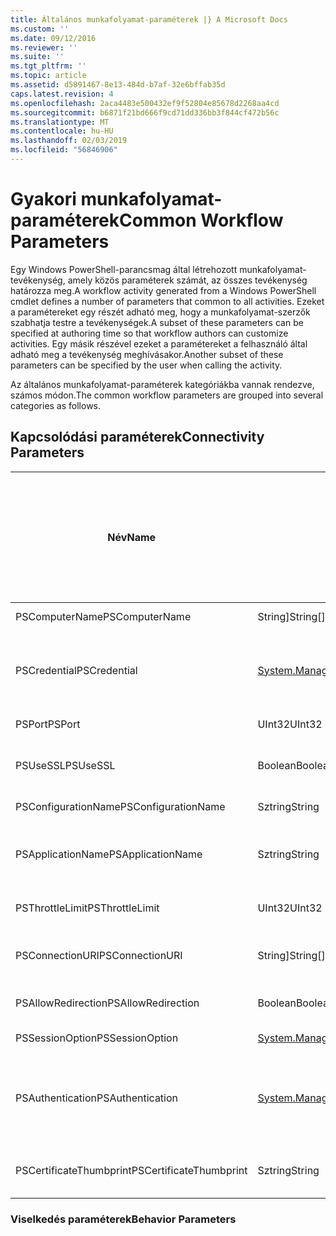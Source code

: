 ```yaml
---
title: Általános munkafolyamat-paraméterek |} A Microsoft Docs
ms.custom: ''
ms.date: 09/12/2016
ms.reviewer: ''
ms.suite: ''
ms.tgt_pltfrm: ''
ms.topic: article
ms.assetid: d5891467-8e13-484d-b7af-32e6bffab35d
caps.latest.revision: 4
ms.openlocfilehash: 2aca4483e500432ef9f52804e85678d2268aa4cd
ms.sourcegitcommit: b6871f21bd666f9cd71dd336bb3f844cf472b56c
ms.translationtype: MT
ms.contentlocale: hu-HU
ms.lasthandoff: 02/03/2019
ms.locfileid: "56846906"
---
```

# <a name="common-workflow-parameters"></a><span data-ttu-id="db566-102">Gyakori munkafolyamat-paraméterek</span><span class="sxs-lookup"><span data-stu-id="db566-102">Common Workflow Parameters</span></span>

<span data-ttu-id="db566-103">Egy Windows PowerShell-parancsmag által létrehozott munkafolyamat-tevékenység, amely közös paraméterek számát, az összes tevékenység határozza meg.</span><span class="sxs-lookup"><span data-stu-id="db566-103">A workflow activity generated from a Windows PowerShell cmdlet  defines a number of parameters that common to all activities.</span></span> <span data-ttu-id="db566-104">Ezeket a paramétereket egy részét adható meg, hogy a munkafolyamat-szerzők szabhatja testre a tevékenységek.</span><span class="sxs-lookup"><span data-stu-id="db566-104">A subset of these parameters can be specified at authoring time so that workflow authors can customize activities.</span></span> <span data-ttu-id="db566-105">Egy másik részével ezeket a paramétereket a felhasználó által adható meg a tevékenység meghívásakor.</span><span class="sxs-lookup"><span data-stu-id="db566-105">Another subset of these parameters can be specified by the user when calling the activity.</span></span>

<span data-ttu-id="db566-106">Az általános munkafolyamat-paraméterek kategóriákba vannak rendezve, számos módon.</span><span class="sxs-lookup"><span data-stu-id="db566-106">The common workflow parameters are grouped into several categories as follows.</span></span>

## <a name="connectivity-parameters"></a><span data-ttu-id="db566-107">Kapcsolódási paraméterek</span><span class="sxs-lookup"><span data-stu-id="db566-107">Connectivity Parameters</span></span>

|<span data-ttu-id="db566-108">Név</span><span class="sxs-lookup"><span data-stu-id="db566-108">Name</span></span>|<span data-ttu-id="db566-109">Típus</span><span class="sxs-lookup"><span data-stu-id="db566-109">Type</span></span>|<span data-ttu-id="db566-110">Leírás</span><span class="sxs-lookup"><span data-stu-id="db566-110">Description</span></span>|<span data-ttu-id="db566-111">Végfelhasználók által a végrehajtás során adható meg?</span><span class="sxs-lookup"><span data-stu-id="db566-111">Can be specified by end user at execution time?</span></span>|<span data-ttu-id="db566-112">A munkafolyamat szerzői a létrehozáskor megadott?</span><span class="sxs-lookup"><span data-stu-id="db566-112">Can be specified by workflow author at authoring time?</span></span>|<span data-ttu-id="db566-113">A példányosítás munkafolyamat Szerző szerint adható meg?</span><span class="sxs-lookup"><span data-stu-id="db566-113">Can be specified by workflow author at instantiation?</span></span>|
|----------|----------|-----------------|-----------------------------------------------------|------------------------------------------------------------|-----------------------------------------------------------|
|<span data-ttu-id="db566-114">PSComputerName</span><span class="sxs-lookup"><span data-stu-id="db566-114">PSComputerName</span></span>|<span data-ttu-id="db566-115">String]</span><span class="sxs-lookup"><span data-stu-id="db566-115">String[]</span></span>|<span data-ttu-id="db566-116">Számítógép nevének, amelyek esetében szeretne indítsa el a feladatok listáját.</span><span class="sxs-lookup"><span data-stu-id="db566-116">A list of computer names for which to launch jobs.</span></span>|<span data-ttu-id="db566-117">Igen</span><span class="sxs-lookup"><span data-stu-id="db566-117">Yes</span></span>|<span data-ttu-id="db566-118">Igen</span><span class="sxs-lookup"><span data-stu-id="db566-118">Yes</span></span>|<span data-ttu-id="db566-119">Igen</span><span class="sxs-lookup"><span data-stu-id="db566-119">Yes</span></span>|
|<span data-ttu-id="db566-120">PSCredential</span><span class="sxs-lookup"><span data-stu-id="db566-120">PSCredential</span></span>|[<span data-ttu-id="db566-121">System.Management.Automation.Pscredential</span><span class="sxs-lookup"><span data-stu-id="db566-121">System.Management.Automation.Pscredential</span></span>](/dotnet/api/System.Management.Automation.PSCredential)|<span data-ttu-id="db566-122">A hitelesítő adatok használata a bejelentkezéshez a PSComputerName paraméter által megadott számítógépekre.</span><span class="sxs-lookup"><span data-stu-id="db566-122">The authentication credential to use to login to the computers specified by the PSComputerName parameter.</span></span> <span data-ttu-id="db566-123">Ez a paraméter csak akkor, ha a megadott PSComputerName érvényességét.</span><span class="sxs-lookup"><span data-stu-id="db566-123">This parameter is valid only if PSComputerName is specified.</span></span>|<span data-ttu-id="db566-124">Igen</span><span class="sxs-lookup"><span data-stu-id="db566-124">Yes</span></span>|<span data-ttu-id="db566-125">Igen</span><span class="sxs-lookup"><span data-stu-id="db566-125">Yes</span></span>|<span data-ttu-id="db566-126">Igen</span><span class="sxs-lookup"><span data-stu-id="db566-126">Yes</span></span>|
|<span data-ttu-id="db566-127">PSPort</span><span class="sxs-lookup"><span data-stu-id="db566-127">PSPort</span></span>|<span data-ttu-id="db566-128">UInt32</span><span class="sxs-lookup"><span data-stu-id="db566-128">UInt32</span></span>|<span data-ttu-id="db566-129">A munkafolyamat futtatásához használt port.</span><span class="sxs-lookup"><span data-stu-id="db566-129">The port to be used to run the workflow.</span></span>|<span data-ttu-id="db566-130">Igen</span><span class="sxs-lookup"><span data-stu-id="db566-130">Yes</span></span>|<span data-ttu-id="db566-131">Igen</span><span class="sxs-lookup"><span data-stu-id="db566-131">Yes</span></span>|<span data-ttu-id="db566-132">Igen</span><span class="sxs-lookup"><span data-stu-id="db566-132">Yes</span></span>|
|<span data-ttu-id="db566-133">PSUseSSL</span><span class="sxs-lookup"><span data-stu-id="db566-133">PSUseSSL</span></span>|<span data-ttu-id="db566-134">Boolean</span><span class="sxs-lookup"><span data-stu-id="db566-134">Boolean</span></span>|<span data-ttu-id="db566-135">A távoli számítógép a munkafolyamat futtatási biztonságos kapcsolatot létesíteni a Secure Sockets Layer (SSL) protokoll használatával.</span><span class="sxs-lookup"><span data-stu-id="db566-135">Use Secure Sockets Layer (SSL) protocol to establish a secure connection to the remote computer to run the workflow.</span></span>|<span data-ttu-id="db566-136">Igen</span><span class="sxs-lookup"><span data-stu-id="db566-136">Yes</span></span>|<span data-ttu-id="db566-137">Igen</span><span class="sxs-lookup"><span data-stu-id="db566-137">Yes</span></span>|<span data-ttu-id="db566-138">Igen</span><span class="sxs-lookup"><span data-stu-id="db566-138">Yes</span></span>|
|<span data-ttu-id="db566-139">PSConfigurationName</span><span class="sxs-lookup"><span data-stu-id="db566-139">PSConfigurationName</span></span>|<span data-ttu-id="db566-140">Sztring</span><span class="sxs-lookup"><span data-stu-id="db566-140">String</span></span>|<span data-ttu-id="db566-141">A munkamenet-konfiguráció a munkafolyamat futtatásához használt.</span><span class="sxs-lookup"><span data-stu-id="db566-141">The session configuration used to run the workflow.</span></span>|<span data-ttu-id="db566-142">Igen</span><span class="sxs-lookup"><span data-stu-id="db566-142">Yes</span></span>|<span data-ttu-id="db566-143">Igen</span><span class="sxs-lookup"><span data-stu-id="db566-143">Yes</span></span>|<span data-ttu-id="db566-144">Igen</span><span class="sxs-lookup"><span data-stu-id="db566-144">Yes</span></span>|
|<span data-ttu-id="db566-145">PSApplicationName</span><span class="sxs-lookup"><span data-stu-id="db566-145">PSApplicationName</span></span>|<span data-ttu-id="db566-146">Sztring</span><span class="sxs-lookup"><span data-stu-id="db566-146">String</span></span>|<span data-ttu-id="db566-147">Az alkalmazás neve része, a munkafolyamat-végrehajtási létesített kapcsolat URI.</span><span class="sxs-lookup"><span data-stu-id="db566-147">The application name portion of the connection URI for the workflow execution.</span></span> <span data-ttu-id="db566-148">Használja ezt a paramétert csak akkor, amikor nem használja a ConnectionURI paramétert.</span><span class="sxs-lookup"><span data-stu-id="db566-148">Use this parameter only when you are not using the ConnectionURI parameter.</span></span>|<span data-ttu-id="db566-149">Igen</span><span class="sxs-lookup"><span data-stu-id="db566-149">Yes</span></span>|<span data-ttu-id="db566-150">Igen</span><span class="sxs-lookup"><span data-stu-id="db566-150">Yes</span></span>|<span data-ttu-id="db566-151">Igen</span><span class="sxs-lookup"><span data-stu-id="db566-151">Yes</span></span>|
|<span data-ttu-id="db566-152">PSThrottleLimit</span><span class="sxs-lookup"><span data-stu-id="db566-152">PSThrottleLimit</span></span>|<span data-ttu-id="db566-153">UInt32</span><span class="sxs-lookup"><span data-stu-id="db566-153">UInt32</span></span>|<span data-ttu-id="db566-154">A munkafolyamat futtatási létrehozható egyidejű kapcsolatok maximális száma.</span><span class="sxs-lookup"><span data-stu-id="db566-154">The maximum number of concurrent connections that can be established to run the workflow.</span></span>|<span data-ttu-id="db566-155">Igen</span><span class="sxs-lookup"><span data-stu-id="db566-155">Yes</span></span>|<span data-ttu-id="db566-156">TBD</span><span class="sxs-lookup"><span data-stu-id="db566-156">TBD</span></span>|<span data-ttu-id="db566-157">Igen</span><span class="sxs-lookup"><span data-stu-id="db566-157">Yes</span></span>|
|<span data-ttu-id="db566-158">PSConnectionURI</span><span class="sxs-lookup"><span data-stu-id="db566-158">PSConnectionURI</span></span>|<span data-ttu-id="db566-159">String]</span><span class="sxs-lookup"><span data-stu-id="db566-159">String[]</span></span>|<span data-ttu-id="db566-160">Teljes URI-azonosítókat adja meg a végpontokat az interaktív munkamenet során a munkafolyamat futtatásához használt tömbje.</span><span class="sxs-lookup"><span data-stu-id="db566-160">An array of fully-qualified URIs that specify the endpoints for the interactive sessions used to run the workflow.</span></span>|<span data-ttu-id="db566-161">Igen</span><span class="sxs-lookup"><span data-stu-id="db566-161">Yes</span></span>|<span data-ttu-id="db566-162">Igen</span><span class="sxs-lookup"><span data-stu-id="db566-162">Yes</span></span>|<span data-ttu-id="db566-163">Igen</span><span class="sxs-lookup"><span data-stu-id="db566-163">Yes</span></span>|
|<span data-ttu-id="db566-164">PSAllowRedirection</span><span class="sxs-lookup"><span data-stu-id="db566-164">PSAllowRedirection</span></span>|<span data-ttu-id="db566-165">Boolean</span><span class="sxs-lookup"><span data-stu-id="db566-165">Boolean</span></span>|<span data-ttu-id="db566-166">Megadja, hogy a munkafolyamat futtatásához egy másik URI-t, a kapcsolat átirányításához.</span><span class="sxs-lookup"><span data-stu-id="db566-166">Specifies whether to allow redirection of this connection to an alternate URI to run the workflow.</span></span>|<span data-ttu-id="db566-167">Igen</span><span class="sxs-lookup"><span data-stu-id="db566-167">Yes</span></span>|<span data-ttu-id="db566-168">Igen</span><span class="sxs-lookup"><span data-stu-id="db566-168">Yes</span></span>|<span data-ttu-id="db566-169">Igen</span><span class="sxs-lookup"><span data-stu-id="db566-169">Yes</span></span>|
|<span data-ttu-id="db566-170">PSSessionOption</span><span class="sxs-lookup"><span data-stu-id="db566-170">PSSessionOption</span></span>|[<span data-ttu-id="db566-171">System.Management.Automation.Remoting.Pssessionoption</span><span class="sxs-lookup"><span data-stu-id="db566-171">System.Management.Automation.Remoting.Pssessionoption</span></span>](/dotnet/api/System.Management.Automation.Remoting.PSSessionOption)|<span data-ttu-id="db566-172">A munkafolyamat futtatásához használt munkamenet speciális beállítások.</span><span class="sxs-lookup"><span data-stu-id="db566-172">Advanced options for the session used to run the workflow.</span></span>|<span data-ttu-id="db566-173">Igen</span><span class="sxs-lookup"><span data-stu-id="db566-173">Yes</span></span>|<span data-ttu-id="db566-174">Igen</span><span class="sxs-lookup"><span data-stu-id="db566-174">Yes</span></span>|<span data-ttu-id="db566-175">Igen</span><span class="sxs-lookup"><span data-stu-id="db566-175">Yes</span></span>|
|<span data-ttu-id="db566-176">PSAuthentication</span><span class="sxs-lookup"><span data-stu-id="db566-176">PSAuthentication</span></span>|[<span data-ttu-id="db566-177">System.Management.Automation.Runspaces.Authenticationmechanism</span><span class="sxs-lookup"><span data-stu-id="db566-177">System.Management.Automation.Runspaces.Authenticationmechanism</span></span>](/dotnet/api/System.Management.Automation.Runspaces.AuthenticationMechanism)|<span data-ttu-id="db566-178">Érték a [System.Management.Automation.Runspaces.Authenticationmechanism](/dotnet/api/System.Management.Automation.Runspaces.AuthenticationMechanism) enumerálása, amely megadja a hitelesítési mechanizmus a hitelesítéshez a felhasználó hitelesítő adatait.</span><span class="sxs-lookup"><span data-stu-id="db566-178">A value of the [System.Management.Automation.Runspaces.Authenticationmechanism](/dotnet/api/System.Management.Automation.Runspaces.AuthenticationMechanism) enumeration that specifies the authentication mechanism used to authenticate the user's credentials.</span></span>|<span data-ttu-id="db566-179">Igen</span><span class="sxs-lookup"><span data-stu-id="db566-179">Yes</span></span>|<span data-ttu-id="db566-180">Igen</span><span class="sxs-lookup"><span data-stu-id="db566-180">Yes</span></span>|<span data-ttu-id="db566-181">Igen</span><span class="sxs-lookup"><span data-stu-id="db566-181">Yes</span></span>|
|<span data-ttu-id="db566-182">PSCertificateThumbprint</span><span class="sxs-lookup"><span data-stu-id="db566-182">PSCertificateThumbprint</span></span>|<span data-ttu-id="db566-183">Sztring</span><span class="sxs-lookup"><span data-stu-id="db566-183">String</span></span>|<span data-ttu-id="db566-184">A digitális nyilvános kulcsú tanúsítvány (X509) egy felhasználói fiók, amely a munkafolyamat futtatási engedéllyel rendelkezik.</span><span class="sxs-lookup"><span data-stu-id="db566-184">The digital public key certificate (X509) of a user account that has permission to run the workflow.</span></span>|<span data-ttu-id="db566-185">Igen</span><span class="sxs-lookup"><span data-stu-id="db566-185">Yes</span></span>|<span data-ttu-id="db566-186">Igen</span><span class="sxs-lookup"><span data-stu-id="db566-186">Yes</span></span>|<span data-ttu-id="db566-187">Igen</span><span class="sxs-lookup"><span data-stu-id="db566-187">Yes</span></span>|

### <a name="behavior-parameters"></a><span data-ttu-id="db566-188">Viselkedés paraméterek</span><span class="sxs-lookup"><span data-stu-id="db566-188">Behavior Parameters</span></span>